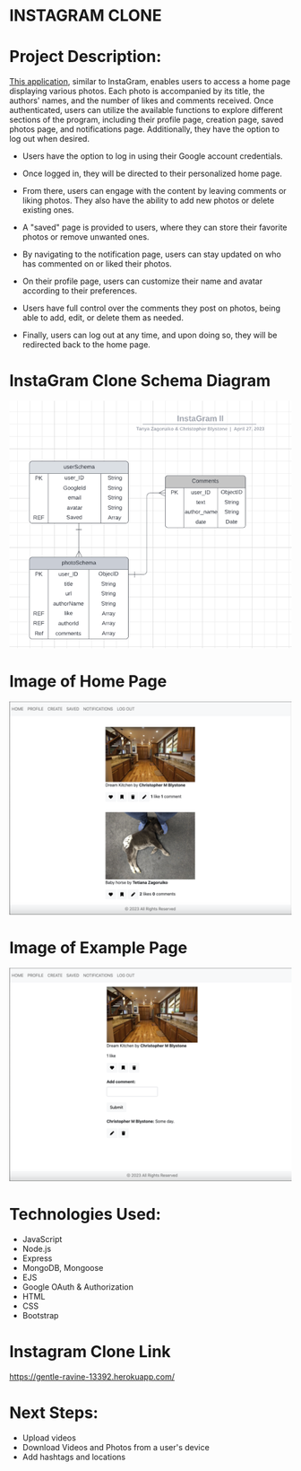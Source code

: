# INSTAGRAM CLONE
# Project Description:
[This application](https://gentle-ravine-13392.herokuapp.com/), similar to InstaGram, enables users to access a home page displaying various photos. Each photo is accompanied by its title, the authors' names, and the number of likes and comments received. Once authenticated, users can utilize the available functions to explore different sections of the program, including their profile page, creation page, saved photos page, and notifications page. Additionally, they have the option to log out when desired.

*  Users have the option to log in using their Google account credentials.

*  Once logged in, they will be directed to their personalized home page.

*  From there, users can engage with the content by leaving comments or liking photos. They also have the ability to add new photos or delete existing ones.

*  A "saved" page is provided to users, where they can store their favorite photos or remove unwanted ones.

*  By navigating to the notification page, users can stay updated on who has commented on or liked their photos.

*  On their profile page, users can customize their name and avatar according to their preferences.

*  Users have full control over the comments they post on photos, being able to add, edit, or delete them as needed.

*  Finally, users can log out at any time, and upon doing so, they will be redirected back to the home page.


# InstaGram Clone Schema Diagram
![Schema Image](images/schemas.png)

# Image of Home Page
![Home Page Image](images/homePage.png)

# Image of Example Page
![Example Page Image](images/examplePage.png)

# Technologies Used:
 * JavaScript
 * Node.js
 * Express
 * MongoDB, Mongoose
 * EJS
 * Google OAuth & Authorization
 * HTML
 * CSS
 * Bootstrap

 
# Instagram Clone Link
https://gentle-ravine-13392.herokuapp.com/

# Next Steps:
* Upload videos
* Download Videos and Photos from a user's device
* Add hashtags and locations
